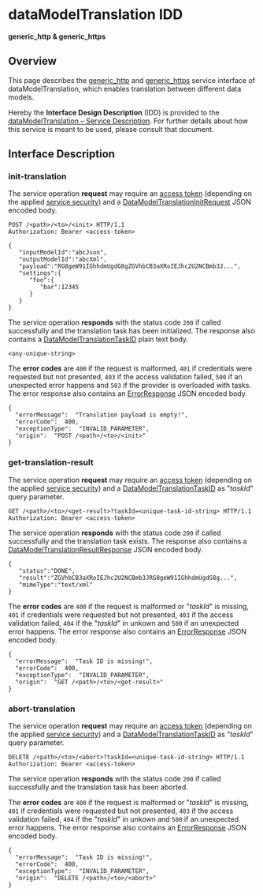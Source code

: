 # dataModelTranslation IDD
**generic_http & generic_https**

## Overview

This page describes the [generic_http](../communication-profiles/generic-http-template.md) and [generic_https](../communication-profiles/generic-https-template.md) service interface of dataModelTranslation, which enables translation between different data models.

Hereby the **Interface Design Description** (IDD) is provided to the [dataModelTranslation – Service Description](../../assets/sd/5_1_0/dataModelTranslation_sd.pdf). For further details about how this service is meant to be used, please consult that document.

## Interface Description

### init-translation

The service operation **request** may require an [access token](../primitives.md#accesstoken) (depending on the applied [service security](../../help/service-security.md)) and a [DataModelTranslationInitRequest](../data-models/data-model-translation-init-request.md) JSON encoded body.

```
POST /<path>/<to>/<init> HTTP/1.1
Authorization: Bearer <access-token>

{
   "inputModelId":"abcJson",
   "outputModelId":"abcXml",
   "payload":"RG8geW91IGhhdmUgdG8gZGVhbCB3aXRoIEJhc2U2NCBmb3J...",
   "settings":{
      "foo":{
         "bar":12345
      }
   }
}
```

The service operation **responds** with the status code `200` if called successfully and the translation task has been initialized. The response also contains a
[DataModelTranslationTaskID](../primitives.md#datamodeltranslationtaskid.md) plain text body.

```
<any-unique-string>
```

The **error codes** are `400` if the request is malformed, `401` if credentials were requested but not presented, `403` if the access validation failed,
`500` if an unexpected error happens and `503` if the provider is overloaded with tasks. The error response also contains an
[ErrorResponse](../data-models/error-response.md) JSON encoded body.

```
{
  "errorMessage":  "Translation payload is empty!",
  "errorCode":  400,
  "exceptionType":  "INVALID_PARAMETER",
  "origin":  "POST /<path>/<to>/<init>"
}
```

### get-translation-result

The service operation **request** may require an [access token](../primitives.md#accesstoken) (depending on the applied [service security](../../help/service-security.md)) and a [DataModelTranslationTaskID](../primitives.md#datamodeltranslationtaskid) as "_taskId_" query parameter.

```
GET /<path>/<to>/<get-result>?taskId=<unique-task-id-string> HTTP/1.1
Authorization: Bearer <access-token>
```

The service operation **responds** with the status code `200` if called successfully and the translation task exists. The response also contains a
[DataModelTranslationResultResponse](../data-models/data-translation-result-response.md) JSON encoded body.

```
{
   "status":"DONE",
   "result":"ZGVhbCB3aXRoIEJhc2U2NCBmb3JRG8geW91IGhhdmUgdG8g...",
   "mimeType":"text/xml"
}
```

The **error codes** are `400` if the request is malformed or "_taskId_" is missing, `401` if credentials were requested but not presented, `403` if the access validation failed,
`404` if the "_taskId_" in unkown and `500` if an unexpected error happens. The error response also contains an
[ErrorResponse](../data-models/error-response.md) JSON encoded body.

```
{
  "errorMessage":  "Task ID is missing!",
  "errorCode":  400,
  "exceptionType":  "INVALID_PARAMETER",
  "origin":  "GET /<path>/<to>/<get-result>"
}
```

### abort-translation

The service operation **request** may require an [access token](../primitives.md#accesstoken) (depending on the applied [service security](../../help/service-security.md)) and a [DataModelTranslationTaskID](../primitives.md#datamodeltranslationtaskid) as "_taskId_" query parameter.

```
DELETE /<path>/<to>/<abort>?taskId=<unique-task-id-string> HTTP/1.1
Authorization: Bearer <access-token>
```

The service operation **responds** with the status code `200` if called successfully and the translation task has been aborted.

The **error codes** are `400` if the request is malformed or "_taskId_" is missing, `401` if credentials were requested but not presented, `403` if the access validation failed,
`404` if the "_taskId_" in unkown and `500` if an unexpected error happens. The error response also contains an
[ErrorResponse](../data-models/error-response.md) JSON encoded body.

```
{
  "errorMessage":  "Task ID is missing!",
  "errorCode":  400,
  "exceptionType":  "INVALID_PARAMETER",
  "origin":  "DELETE /<path>/<to>/<abort>"
}
```